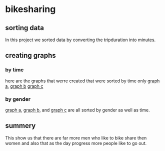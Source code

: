 # bikesharing
## sorting data
In this project we sorted data by converting the tripduration into minutes.

## creating graphs
### by time
here are the graphs that werre created that were sorted by time only [graph a](), [graph b]() [graph c]()

### by gender
[graph a](), [graph b](), and [graph c]() are all sorted by gender as well as time.

## summery
This show us that there are far more men who like to bike share then women and also that as the day progress more people like to go out.

